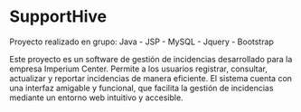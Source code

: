 # SupportHive
Proyecto realizado en grupo: Java - JSP - MySQL - Jquery - Bootstrap

Este proyecto es un software de gestión de incidencias desarrollado para la empresa Imperium Center. Permite a los usuarios registrar, consultar, actualizar y reportar incidencias de manera eficiente. El sistema cuenta con una interfaz amigable y funcional, que facilita la gestión de incidencias mediante un entorno web intuitivo y accesible.


